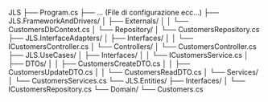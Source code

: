 JLS
 ├── Program.cs
 ├── ... (File di configurazione ecc...)
 ├── JLS.FrameworkAndDrivers/
 │   ├── Externals/
 │   │   └── CustomersDbContext.cs
 │   └── Repository/
 │       └── CustomersRepository.cs
 ├── JLS.InterfaceAdapters/
 │   ├── Interfaces/
 │   │   └── ICustomersController.cs
 │   └── Controllers/
 │       └── CustomersController.cs
 ├── JLS.UseCases/
 │   ├── Interfaces/
 │   │   └── ICustomersService.cs
 │   ├── DTOs/
 │   │   ├── CustomersCreateDTO.cs
 │   │   ├── CustomersUpdateDTO.cs
 │   │   └── CustomersReadDTO.cs
 │   └── Services/
 │       └── CustomersServices.cs
 └── JLS.Entities/
     ├── Interfaces/
     │   └── ICustomersRepository.cs
     └── Domain/
         └── Customers.cs
